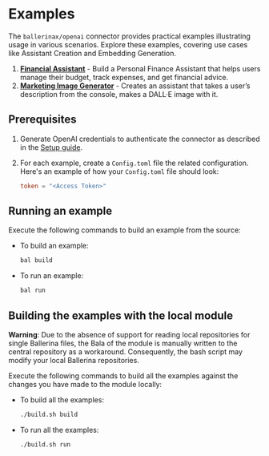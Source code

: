 # Examples

The `ballerinax/openai` connector provides practical examples illustrating usage in various scenarios. Explore these examples, covering use cases like Assistant Creation and Embedding Generation.

1. [**Financial Assistant**](https://github.com/ballerina-platform/module-ballerinax-openai/tree/main/examples/financial-assistant) - Build a Personal Finance Assistant that helps users manage their budget, track expenses, and get financial advice.
2. [**Marketing Image Generator**](https://github.com/ballerina-platform/module-ballerinax-openai/tree/main/examples/marketing-image-generator) - Creates an assistant that takes a user’s description from the console, makes a DALL·E image with it.

## Prerequisites

1. Generate OpenAI credentials to authenticate the connector as described in the [Setup guide](https://central.ballerina.io/ballerinax/openai/latest#setup-guide).

2. For each example, create a `Config.toml` file the related configuration. Here's an example of how your `Config.toml` file should look:

    ```toml
    token = "<Access Token>"
    ```

## Running an example

Execute the following commands to build an example from the source:

* To build an example:

    ```bash
    bal build
    ```

* To run an example:

    ```bash
    bal run
    ```

## Building the examples with the local module

**Warning**: Due to the absence of support for reading local repositories for single Ballerina files, the Bala of the module is manually written to the central repository as a workaround. Consequently, the bash script may modify your local Ballerina repositories.

Execute the following commands to build all the examples against the changes you have made to the module locally:

* To build all the examples:

    ```bash
    ./build.sh build
    ```

* To run all the examples:

    ```bash
    ./build.sh run
    ```
